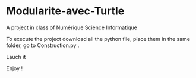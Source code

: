# Modularite-avec-Turtle
A project in class of Numérique Science Informatique 


To execute the project download all the python file, 
place them in the same folder,
go to Construction.py .


Lauch it 

Enjoy !
